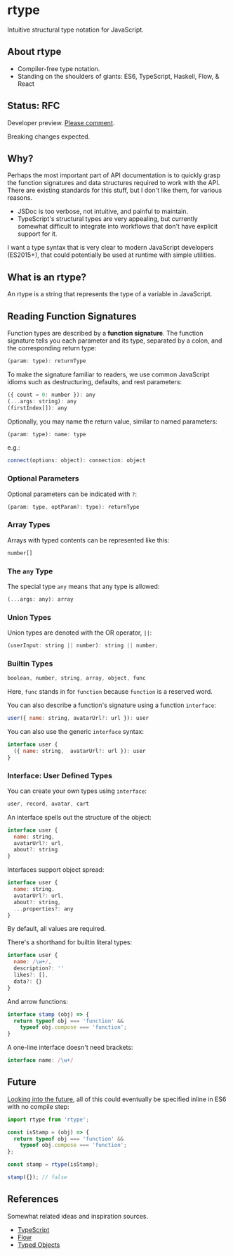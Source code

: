 # rtype

Intuitive structural type notation for JavaScript.

## About rtype

* Compiler-free type notation.
* Standing on the shoulders of giants: ES6, TypeScript, Haskell, Flow, & React


## Status: RFC

Developer preview. [Please comment](https://github.com/ericelliott/rtype/issues/new).

Breaking changes expected.


## Why?

Perhaps the most important part of API documentation is to quickly grasp the function signatures and data structures required to work with the API. There are existing standards for this stuff, but I don't like them, for various reasons.

* JSDoc is too verbose, not intuitive, and painful to maintain.
* TypeScript's structural types are very appealing, but currently somewhat difficult to integrate into workflows that don't have explicit support for it.

I want a type syntax that is very clear to modern JavaScript developers (ES2015+), that could potentially be used at runtime with simple utilities.


## What is an rtype?

An rtype is a string that represents the type of a variable in JavaScript.


## Reading Function Signatures

Function types are described by a **function signature**. The function signature tells you each parameter and its type, separated by a colon, and the corresponding return type:

```js
(param: type): returnType
```

To make the signature familiar to readers, we use common JavaScript idioms such as destructuring, defaults, and rest parameters:

```js
({ count = 0: number }): any
(...args: string): any
(firstIndex[]): any
```

Optionally, you may name the return value, similar to named parameters:

```js
(param: type): name: type
```

e.g.:
```js
connect(options: object): connection: object
```

### Optional Parameters

Optional parameters can be indicated with `?`:

```js
(param: type, optParam?: type): returnType
```

### Array Types

Arrays with typed contents can be represented like this:

```js
number[]
```

### The `any` Type

The special type `any` means that any type is allowed:

```js
(...args: any): array
```


### Union Types

Union types are denoted with the OR operator, `||`:

```js
(userInput: string || number): string || number;
```

### Builtin Types

```js
boolean, number, string, array, object, func
```

Here, `func` stands in for `function` because `function` is a reserved word.

You can also describe a function's signature using a function `interface`:

```js
user({ name: string, avatarUrl?: url }): user
```

You can also use the generic `interface` syntax:

```js
interface user {
  ({ name: string,  avatarUrl?: url }): user
}
```


### Interface: User Defined Types

You can create your own types using `interface`:

```js
user, record, avatar, cart
```

An interface spells out the structure of the object:

```js
interface user {
  name: string,
  avatarUrl?: url,
  about?: string
}
```

Interfaces support object spread:

```js
interface user {
  name: string,
  avatarUrl?: url,
  about?: string,
  ...properties?: any
}
```


By default, all values are required.


There's a shorthand for builtin literal types:

```js
interface user {
  name: /\w+/,
  description?: ''
  likes?: [],
  data?: {}
}
```

And arrow functions:

```js
interface stamp (obj) => {
  return typeof obj === 'function' &&
    typeof obj.compose === 'function';
}
```


A one-line interface doesn't need brackets:

```js
interface name: /\w+/
```


## Future

[Looking into the future](docs/future.md), all of this could eventually be specified inline in ES6 with no compile step:

```js
import rtype from 'rtype';

const isStamp = (obj) => {
  return typeof obj === 'function' &&
    typeof obj.compose === 'function';
};

const stamp = rtype(isStamp);

stamp({}); // false
```

## References

Somewhat related ideas and inspiration sources.

* [TypeScript](http://www.typescriptlang.org/)
* [Flow](http://flowtype.org/)
* [Typed Objects](http://wiki.ecmascript.org/doku.php?id=harmony:typed_objects)
